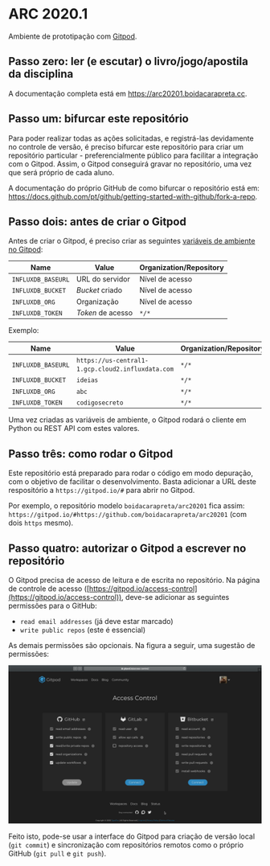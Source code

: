 # ARC 2020.1

Ambiente de prototipação com [Gitpod](https://gitpod.io).

## Passo zero: ler (e escutar) o livro/jogo/apostila da disciplina

A documentação completa está em https://arc20201.boidacarapreta.cc.

## Passo um: bifurcar este repositório

Para poder realizar todas as ações solicitadas, e registrá-las devidamente no controle de versão, é preciso bifurcar este repositório para criar um repositório particular - preferencialmente público para facilitar a integração com o Gitpod. Assim, o Gitpod conseguirá gravar no repositório, uma vez que será próprio de cada aluno.

A documentação do próprio GitHub de como bifurcar o repositório está em: https://docs.github.com/pt/github/getting-started-with-github/fork-a-repo.

## Passo dois: antes de criar o Gitpod

Antes de criar o Gitpod, é preciso criar as seguintes [variáveis de ambiente no Gitpod](https://gitpod.io/settings/):

| Name               | Value             | Organization/Repository |
| ------------------ | ----------------- | ----------------------- |
| `INFLUXDB_BASEURL` | URL do servidor   | Nível de acesso         |
| `INFLUXDB_BUCKET`  | _Bucket_ criado   | Nível de acesso         |
| `INFLUXDB_ORG`     | Organização       | Nível de acesso         |
| `INFLUXDB_TOKEN`   | _Token_ de acesso | `*/*`                   |

Exemplo:

| Name               | Value                                             | Organization/Repository |
| ------------------ | ------------------------------------------------- | ----------------------- |
| `INFLUXDB_BASEURL` | `https://us-central1-1.gcp.cloud2.influxdata.com` | `*/*`                   |
| `INFLUXDB_BUCKET`  | `ideias`                                          | `*/*`                   |
| `INFLUXDB_ORG`     | `abc`                                             | `*/*`                   |
| `INFLUXDB_TOKEN`   | `codigosecreto`                                   | `*/*`                   |

Uma vez criadas as variáveis de ambiente, o Gitpod rodará o cliente em Python ou REST API com estes valores.

## Passo três: como rodar o Gitpod

Este repositório está preparado para rodar o código em modo depuração, com o objetivo de facilitar o desenvolvimento. Basta adicionar a URL deste respositório a `https://gitpod.io/#` para abrir no Gitpod.

Por exemplo, o repositório modelo `boidacarapreta/arc20201` fica assim: `https://gitpod.io/#https://github.com/boidacarapreta/arc20201` (com dois `https` mesmo).

## Passo quatro: autorizar o Gitpod a escrever no repositório

O Gitpod precisa de acesso de leitura e de escrita no repositório. Na página de controle de acesso ([https://gitpod.io/access-control](https://gitpod.io/access-control)), deve-se adicionar as seguintes permissões para o GitHub:

- `read email addresses` (já deve estar marcado)
- `write public repos` (este é essencial)

As demais permissões são opcionais. Na figura a seguir, uma sugestão de permissões:

![Gitpod: access control](gitpod-access-control.png)

Feito isto, pode-se usar a interface do Gitpod para criação de versão local (`git commit`) e sincronização com repositórios remotos como o próprio GitHub (`git pull` e `git push`).
